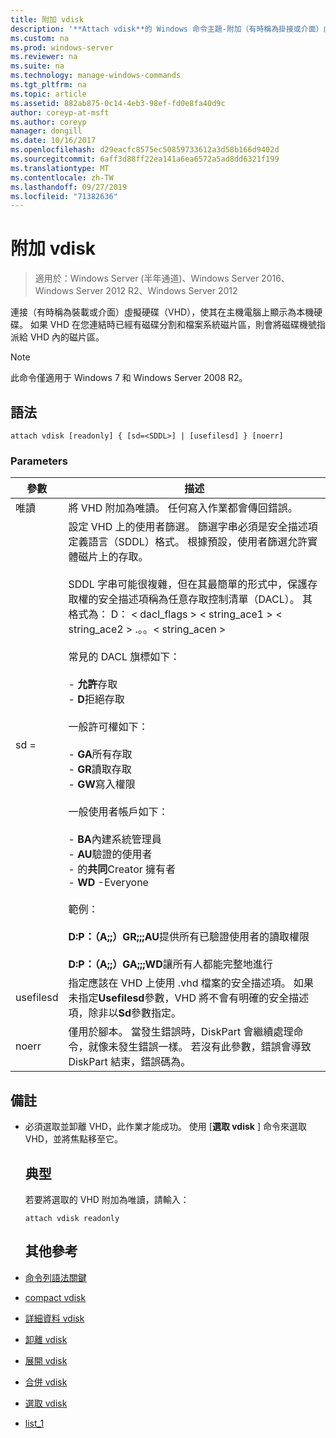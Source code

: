 ```yaml
---
title: 附加 vdisk
description: '**Attach vdisk**的 Windows 命令主題-附加（有時稱為掛接或介面）虛擬硬碟（VHD），使其在主機電腦上顯示為本機硬碟。'
ms.custom: na
ms.prod: windows-server
ms.reviewer: na
ms.suite: na
ms.technology: manage-windows-commands
ms.tgt_pltfrm: na
ms.topic: article
ms.assetid: 882ab875-0c14-4eb3-98ef-fd0e8fa40d9c
author: coreyp-at-msft
ms.author: coreyp
manager: dongill
ms.date: 10/16/2017
ms.openlocfilehash: d29eacfc8575ec50859733612a3d58b166d9402d
ms.sourcegitcommit: 6aff3d88ff22ea141a6ea6572a5ad8dd6321f199
ms.translationtype: MT
ms.contentlocale: zh-TW
ms.lasthandoff: 09/27/2019
ms.locfileid: "71382636"
---
```

# <a name="attach-vdisk"></a>附加 vdisk

>適用於：Windows Server (半年通道)、Windows Server 2016、Windows Server 2012 R2、Windows Server 2012

連接（有時稱為裝載或介面）虛擬硬碟（VHD），使其在主機電腦上顯示為本機硬碟。 如果 VHD 在您連結時已經有磁碟分割和檔案系統磁片區，則會將磁碟機號指派給 VHD 內的磁片區。
> [!NOTE]
> 此命令僅適用于 Windows 7 和 Windows Server 2008 R2。

## <a name="syntax"></a>語法
```
attach vdisk [readonly] { [sd=<SDDL>] | [usefilesd] } [noerr]
```
### <a name="parameters"></a>Parameters

|    參數     |                                                                                                                                                                                                                                                                                                                                                                                                                                                                                                          描述                                                                                                                                                                                                                                                                                                                                                                                                                                                                                                          |
|------------------|-------------------------------------------------------------------------------------------------------------------------------------------------------------------------------------------------------------------------------------------------------------------------------------------------------------------------------------------------------------------------------------------------------------------------------------------------------------------------------------------------------------------------------------------------------------------------------------------------------------------------------------------------------------------------------------------------------------------------------------------------------------------------------------------------------------------------------------------------------------------------------------------------------------------------------------------------------------------------------------------------------------------------------|
|     唯讀     |                                                                                                                                                                                                                                                                                                                                                                                                                                                                             將 VHD 附加為唯讀。 任何寫入作業都會傳回錯誤。                                                                                                                                                                                                                                                                                                                                                                                                                                                                              |
| sd =<SDDL string> | 設定 VHD 上的使用者篩選。 篩選字串必須是安全描述項定義語言（SDDL）格式。 根據預設，使用者篩選允許實體磁片上的存取。<br /><br />SDDL 字串可能很複雜，但在其最簡單的形式中，保護存取權的安全描述項稱為任意存取控制清單（DACL）。 其格式為： D： < dacl_flags > < string_ace1 > < string_ace2 > .。。< string_acen ><br /><br />常見的 DACL 旗標如下：<br /><br />-   **允許**存取<br />-   **D**拒絕存取<br /><br />一般許可權如下：<br /><br />-   **GA**所有存取<br />-   **GR**讀取存取<br />-   **GW**寫入權限<br /><br />一般使用者帳戶如下：<br /><br />-   **BA**內建系統管理員<br />-   **AU**驗證的使用者<br />-   的**共同**Creator 擁有者<br />-   **WD** -Everyone<br /><br />範例：<br /><br />**D:P：（A;;）GR;;;AU**提供所有已驗證使用者的讀取權限<br /><br />**D:P：（A;;）GA;;;WD**讓所有人都能完整地進行 |
|    usefilesd     |                                                                                                                                                                                                                                                                                                                                                                                          指定應該在 VHD 上使用 .vhd 檔案的安全描述項。 如果未指定**Usefilesd**參數，VHD 將不會有明確的安全描述項，除非以**Sd**參數指定。                                                                                                                                                                                                                                                                                                                                                                                          |
|      noerr       |                                                                                                                                                                                                                                                                                                                                                                                                           僅用於腳本。 當發生錯誤時，DiskPart 會繼續處理命令，就像未發生錯誤一樣。 若沒有此參數，錯誤會導致 DiskPart 結束，錯誤碼為。                                                                                                                                                                                                                                                                                                                                                                                                           |

## <a name="remarks"></a>備註
- 必須選取並卸離 VHD，此作業才能成功。 使用 [**選取 vdisk** ] 命令來選取 VHD，並將焦點移至它。
  ## <a name="BKMK_Examples"></a>典型
  若要將選取的 VHD 附加為唯讀，請輸入：
  ```
  attach vdisk readonly
  ```
  ## <a name="additional-references"></a>其他參考
- [命令列語法關鍵](command-line-syntax-key.md)
- [compact vdisk](compact-vdisk.md)

- [詳細資料 vdisk](detail-vdisk.md)
- [卸離 vdisk](detach-vdisk.md)
- [展開 vdisk](expand-vdisk.md)
- [合併 vdisk](merge-vdisk.md)
- [選取 vdisk](select-vdisk.md)
- [list_1](list_1.md)
